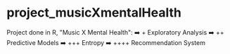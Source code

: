 # project_musicXmentalHealth
Project done in R, "Music X Mental Health": 
➡️ + Exploratory Analysis 
➡️ ++ Predictive Models
➡️ +++ Entropy
➡️ ++++ Recommendation System
